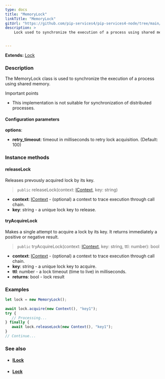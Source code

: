 ```yaml
---
type: docs
title: "MemoryLock"
linkTitle: "MemoryLock"
gitUrl: "https://github.com/pip-services4/pip-services4-node/tree/main/pip-services4-logic-node"
description: >
    Lock used to synchronize the execution of a process using shared memory.

    
---
```


**Extends:** [Lock](../lock)

### Description

The MemoryLock class is used to synchronize the execution of a process using shared memory.

Important points

- This implementation is not suitable for synchronization of distributed processes.

#### Configuration parameters
**options**:
- **retry_timeout**: timeout in milliseconds to retry lock acquisition. (Default: 100)


### Instance methods

#### releaseLock
Releases prevously acquired lock by its key.

> `public` releaseLock(context: [IContext](../../../components/context/icontext), key: string)

- **context**: [IContext](../../../components/context/icontext) - (optional) a context to trace execution through call chain.
- **key**: string - a unique lock key to release.


#### tryAcquireLock
Makes a single attempt to acquire a lock by its key.
It returns immediately a positive or negative result.

> `public` tryAcquireLock(context: [IContext](../../../components/context/icontext), key: string, ttl: number): bool

- **context**: [IContext](../../../components/context/icontext) - (optional) a context to trace execution through call chain.
- **key**: string - a unique lock key to acquire.
- **ttl**: number - a lock timeout (time to live) in milliseconds.
- **returns**: bool - lock result

### Examples

```typescript
let lock = new MemoryLock();
   
await lock.acquire(new Context(), "key1");
try {
   // Processing...
} finally {
   await lock.releaseLock(new Context(), "key1");
}
// Continue...

```

### See also
- #### [ILock](../ilock)
- #### [Lock](../lock)
